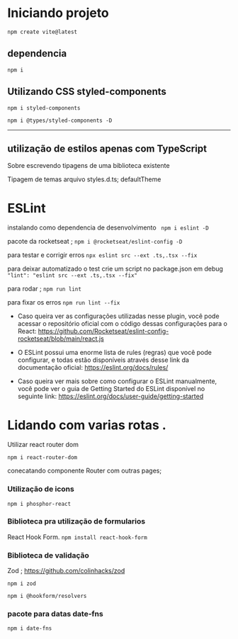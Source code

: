# Iniciando projeto 

`npm create vite@latest`

## dependencia 

`npm i `

## Utilizando CSS styled-components

`npm i styled-components`

`npm i @types/styled-components -D`

---

## utilização de estilos apenas com TypeScript 
  
  Sobre escrevendo tipagens de uma biblioteca existente 

  Tipagem de temas
    arquivo styles.d.ts;
    defaultTheme

# ESLint 

instalando como dependencia de desenvolvimento
` npm i eslint -D`

pacote da rocketseat ;
`npm i @rocketseat/eslint-config -D`

para testar e corrigir erros 
`npx eslint src --ext .ts,.tsx --fix`

para deixar automatizado o test crie um script no package.json em debug 
` "lint": "eslint src --ext .ts,.tsx --fix" `

para rodar ;
` npm run lint `

para fixar os erros 
` npm run lint --fix `

 * Caso queira ver as configurações utilizadas nesse plugin, você pode acessar o repositório oficial com o código dessas configurações para o React: https://github.com/Rocketseat/eslint-config-rocketseat/blob/main/react.js

 * O ESLint possui uma enorme lista de rules (regras) que você pode configurar, e todas estão disponíveis através desse link da documentação oficial: https://eslint.org/docs/rules/

 * Caso queira ver mais sobre como configurar o ESLint manualmente, você pode ver o guia de Getting Started do ESLint disponível no seguinte link: https://eslint.org/docs/user-guide/getting-started


# Lidando com varias rotas .

Utilizar react router dom 

` npm i react-router-dom `

conecatando componente Router com outras pages;

### Utilização de icons
`npm i phosphor-react `

### Biblioteca pra utilização de formularios
React Hook Form.
`npm install react-hook-form`

### Biblioteca de validação 
Zod ; https://github.com/colinhacks/zod

`npm i zod`

`npm i @hookform/resolvers`

### pacote para datas date-fns
`npm i date-fns`